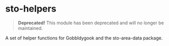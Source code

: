 # sto-helpers

> **Deprecated!** 
> This module has been deprecated and will no longer be maintained.

A set of helper functions for Gobbldygook and the sto-area-data package.
